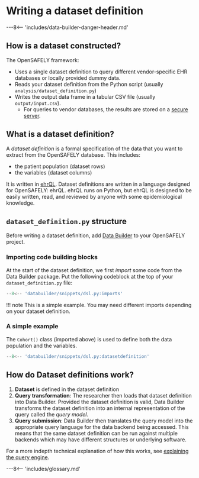 # Writing a dataset definition

---8<-- 'includes/data-builder-danger-header.md'

## How is a dataset constructed?
The OpenSAFELY framework:

* Uses a single dataset definition to query different vendor-specific EHR databases or locally provided dummy data.
* Reads your dataset definition from the Python script (usually `analysis/dataset_definition.py`)
* Writes the output data frame in a tabular CSV file (usually `output/input.csv`).
    * For queries to vendor databases, the results are stored on a [secure server](releasing-files.md).


## What is a dataset definition?

A _dataset definition_ is a formal specification of the data that you want to extract from the OpenSAFELY database. This includes:

* the patient population (dataset rows)
* the variables (dataset columns)

It is written in [ehrQL](ehrql-intro.md). Dataset definitions are written in a language designed for OpenSAFELY:
ehrQL. ehrQL runs on Python, but ehrQL is designed to be easily written,
read, and reviewed by anyone with some epidemiological knowledge.

## `dataset_definition.py` structure

Before writing a dataset definition, add [Data
Builder](data-builder-intro.md#adding-data-builder-to-a-project) to your
OpenSAFELY project.

### Importing code building blocks

At the start of the dataset definition, we first *import* some code from
the Data Builder package. Put the following codeblock at the top of your
`dataset_definition.py` file:

```python
--8<-- 'databuilder/snippets/dsl.py:imports'
```

!!! note
    This is a simple example. You may need different imports depending
    on your dataset definition.

### A simple example

The `Cohort()` class (imported above) is used to define both the data population and the variables.

```python
--8<-- 'databuilder/snippets/dsl.py:datasetdefinition'
```

## How do Dataset definitions work?
1. **Dataset** is defined in the dataset definition
2. **Query transformation**: The researcher then loads that dataset
   definition into Data Builder. Provided the dataset definition is valid, Data Builder transforms
   the dataset definition into an internal representation of the query called the *query model*.
3. **Query submission**: Data Builder then translates the query model
   into the appropriate query language for the data backend being
   accessed. This means that the same dataset definition can be run against
   multiple backends which may have different structures or underlying software.

For a more indepth technical explanation of how this works, see [explaining the query engine](query-engine-explanation.md).

---8<-- 'includes/glossary.md'
